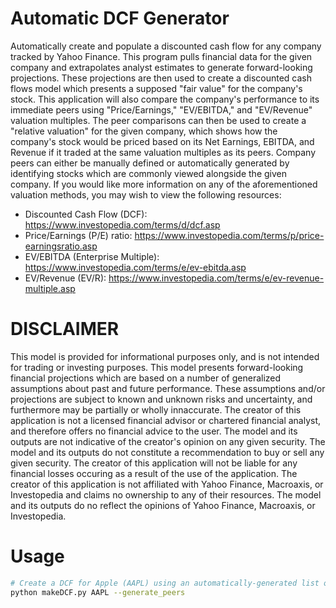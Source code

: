 # Automatic DCF Generator

Automatically create and populate a discounted cash flow for any company tracked by Yahoo Finance. This program pulls financial data for the given company and extrapolates analyst estimates to generate forward-looking projections. These projections are then used to create a discounted cash flows model which presents a supposed "fair value" for the company's stock. This application will also compare the company's performance to its immediate peers using "Price/Earnings," "EV/EBITDA," and "EV/Revenue" valuation multiples. The peer comparisons can then be used to create a "relative valuation" for the given company, which shows how the company's stock would be priced based on its Net Earnings, EBITDA, and Revenue if it traded at the same valuation multiples as its peers. Company peers can either be manually defined or automatically generated by identifying stocks which are commonly viewed alongside the given company. If you would like more information on any of the aforementioned valuation methods, you may wish to view the following resources:

* Discounted Cash Flow (DCF): https://www.investopedia.com/terms/d/dcf.asp
* Price/Earnings (P/E) ratio: https://www.investopedia.com/terms/p/price-earningsratio.asp
* EV/EBITDA (Enterprise Multiple): https://www.investopedia.com/terms/e/ev-ebitda.asp
* EV/Revenue (EV/R): https://www.investopedia.com/terms/e/ev-revenue-multiple.asp


# DISCLAIMER

This model is provided for informational purposes only, and is not intended for trading or investing purposes. This model presents forward-looking financial projections which are based on a number of generalized assumptions about past and future performance. These assumptions and/or projections are subject to known and unknown risks and uncertainty, and furthermore may be partially or wholly innaccurate. The creator of this application is not a licensed financial advisor or chartered financial analyst, and therefore offers no financial advice to the user. The model and its outputs are not indicative of the creator's opinion on any given security. The model and its outputs do not constitute a recommendation to buy or sell any given security. The creator of this application will not be liable for any financial losses occuring as a result of the use of the application. The creator of this application is not affiliated with Yahoo Finance, Macroaxis, or Investopedia and claims no ownership to any of their resources. The model and its outputs do no reflect the opinions of Yahoo Finance, Macroaxis, or Investopedia. 


# Usage

```bash
# Create a DCF for Apple (AAPL) using an automatically-generated list of peers
python makeDCF.py AAPL --generate_peers
```